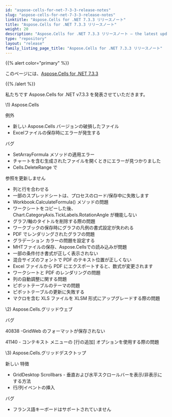 ```yaml
---
id: "aspose-cells-for-net-7-3-3-release-notes"
slug: "aspose-cells-for-net-7-3-3-release-notes"
linktitle: "Aspose.Cells for .NET 7.3.3 リリースノート"
title: "Aspose.Cells for .NET 7.3.3 リリースノート"
weight: 20
description: "Aspose.Cells for .NET 7.3.3 リリースノート – the latest updates and fixes."
type: "repository"
layout: "release"
family_listing_page_title: "Aspose.Cells for .NET 7.3.3 リリースノート"
---
```

{{% alert color="primary" %}} 

このページには、[Aspose.Cells for .NET 7.3.3](https://releases.aspose.com/cells/net/new-releases/aspose.cells-for-.net-7.3.3/)

{{% /alert %}} 

私たちです
Aspose.Cells for .NET v7.3.3 を発表させていただきます。

\1) Aspose.Cells 

例外

- 新しい Aspose.Cells バージョンの破損したファイル
- Excelファイルの保存時にエラーが発生する

バグ

- SetArrayFormula メソッドの適用エラー
- チャートを含む生成されたファイルを開くときにエラーが見つかりました
- Cells.DeleteRange で

参照を更新しません

- 列と行を合わせる
- 一部のスプレッドシートは、プロセスのロード/保存中に失敗します
- Workbook.CalculateFormula() メソッドの問題
- ワークシートをコピーした後、Chart.CategoryAxis.TickLabels.RotationAngle が機能しない
- グラフ/軸のタイトルを削除する際の問題
- ワークブックの保存時にグラフの凡例の書式設定が失われる
- PDF でレンダリングされたグラフの問題
- グラデーション カラーの問題を設定する
- MHTファイルの保存、Aspose.Cellsでの読み込みが問題
- 一部の条件付き書式が正しく表示されない
- 混合サイズのフォントで PDF のテキスト位置が正しくない
- Excel ファイルから PDF にエクスポートすると、数式が変更されます
- ワークシートと PDF のレンダリングの問題
- 列の自動調整に関する問題
- ピボットテーブルのテーマの問題
- ピボットテーブルの更新に失敗する
- マクロを含む XLS ファイルを XLSM 形式にアップグレードする際の問題



\2)
Aspose.Cells.グリッドウェブ



バグ

40838 -GridWeb のフォーマットが保存されない

41140 - コンテキスト メニューの [行の追加] オプションを使用する際の問題



\3)
Aspose.Cells.グリッドデスクトップ



新しい
特徴

- GridDesktop Scrollbars - 垂直および水平スクロールバーを表示/非表示にする方法
- 行/列イベントの挿入



バグ

- フランス語キーボードはサポートされていません
